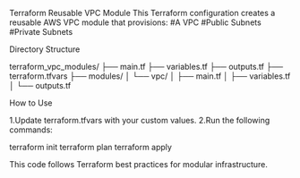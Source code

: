 Terraform Reusable VPC Module
This Terraform configuration creates a reusable AWS VPC module that provisions:
#A VPC
#Public Subnets
#Private Subnets

Directory Structure

terraform_vpc_modules/
├── main.tf
├── variables.tf
├── outputs.tf
├── terraform.tfvars
├── modules/
│   └── vpc/
│       ├── main.tf
│       ├── variables.tf
│       └── outputs.tf

How to Use

1.Update terraform.tfvars with your custom values.
2.Run the following commands:

terraform init
terraform plan
terraform apply

This code follows Terraform best practices for modular infrastructure.
